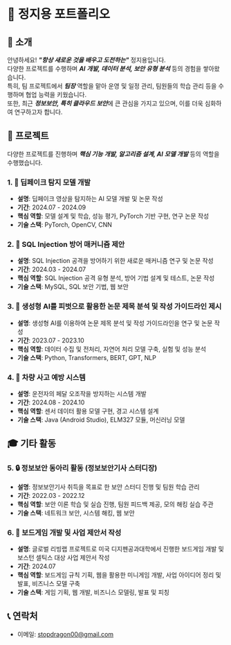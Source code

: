# 📜 정지용 포트폴리오

## 👋 소개

안녕하세요! ***"항상 새로운 것을 배우고 도전하는"*** 정지용입니다.  
다양한 프로젝트를 수행하며 ***AI 개발, 데이터 분석, 보안 유형 분석*** 등의 경험을 쌓아왔습니다.  
특히, 팀 프로젝트에서 ***팀장*** 역할을 맡아 운영 및 일정 관리, 팀원들의 학습 관리 등을 수행하며 협업 능력을 키웠습니다.  
또한, 최근 ***정보보안, 특히 클라우드 보안***에 큰 관심을 가지고 있으며, 이를 더욱 심화하여 연구하고자 합니다.

## 📝 프로젝트
다양한 프로젝트를 진행하며 ***핵심 기능 개발, 알고리즘 설계, AI 모델 개발*** 등의 역할을 수행했습니다.

### 1. 🎥 딥페이크 탐지 모델 개발
- **설명**: 딥페이크 영상을 탐지하는 AI 모델 개발 및 논문 작성
- **기간**: 2024.07 - 2024.09
- **핵심 역할**: 모델 설계 및 학습, 성능 평가, PyTorch 기반 구현, 연구 논문 작성
- **기술 스택**: PyTorch, OpenCV, CNN

### 2. 🔐 SQL Injection 방어 매커니즘 제안
- **설명**: SQL Injection 공격을 방어하기 위한 새로운 매커니즘 연구 및 논문 작성
- **기간**: 2024.03 - 2024.07
- **핵심 역할**: SQL Injection 공격 유형 분석, 방어 기법 설계 및 테스트, 논문 작성
- **기술 스택**: MySQL, SQL 보안 기법, 웹 보안

### 3. 📄 생성형 AI를 피벗으로 활용한 논문 제목 분석 및 작성 가이드라인 제시
- **설명**: 생성형 AI를 이용하여 논문 제목 분석 및 작성 가이드라인을 연구 및 논문 작성
- **기간**: 2023.07 - 2023.10
- **핵심 역할**: 데이터 수집 및 전처리, 자연어 처리 모델 구축, 실험 및 성능 분석
- **기술 스택**: Python, Transformers, BERT, GPT, NLP

### 4. 🚗 차량 사고 예방 시스템
- **설명**: 운전자의 페달 오조작을 방지하는 시스템 개발
- **기간**: 2024.08 - 2024.10
- **핵심 역할**: 센서 데이터 활용 모델 구현, 경고 시스템 설계
- **기술 스택**: Java (Android Studio), ELM327 모듈, 머신러닝 모델

## 🎓 기타 활동

### 5. 🔒 정보보안 동아리 활동 (정보보안기사 스터디장)
- **설명**: 정보보안기사 취득을 목표로 한 보안 스터디 진행 및 팀원 학습 관리
- **기간**: 2022.03 - 2022.12
- **핵심 역할**: 보안 이론 학습 및 실습 진행, 팀원 피드백 제공, 모의 해킹 실습 주관
- **기술 스택**: 네트워크 보안, 시스템 해킹, 웹 보안

### 6. 🎲 보드게임 개발 및 사업 제안서 작성
- **설명**: 글로벌 리빙랩 프로젝트로 미국 디지펜공과대학에서 진행한 보드게임 개발 및 보스턴 셀틱스 대상 사업 제안서 작성
- **기간**: 2024.07
- **핵심 역할**: 보드게임 규칙 기획, 웹을 활용한 미니게임 개발, 사업 아이디어 정리 및 발표, 비즈니스 모델 구축
- **기술 스택**: 게임 기획, 웹 개발, 비즈니스 모델링, 발표 및 피칭

## 📞 연락처
- 이메일: stopdragon00@gmail.com

